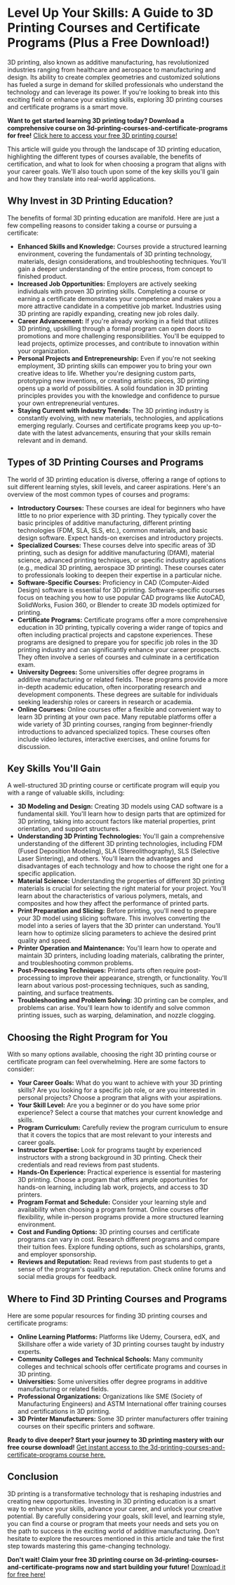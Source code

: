 # Level Up Your Skills: A Guide to 3D Printing Courses and Certificate Programs (Plus a Free Download!)

3D printing, also known as additive manufacturing, has revolutionized industries ranging from healthcare and aerospace to manufacturing and design. Its ability to create complex geometries and customized solutions has fueled a surge in demand for skilled professionals who understand the technology and can leverage its power. If you're looking to break into this exciting field or enhance your existing skills, exploring 3D printing courses and certificate programs is a smart move.

**Want to get started learning 3D printing today? Download a comprehensive course on 3d-printing-courses-and-certificate-programs for free!** [Click here to access your free 3D printing course!](https://udemywork.com/3d-printing-courses-and-certificate-programs)

This article will guide you through the landscape of 3D printing education, highlighting the different types of courses available, the benefits of certification, and what to look for when choosing a program that aligns with your career goals.  We'll also touch upon some of the key skills you'll gain and how they translate into real-world applications.

## Why Invest in 3D Printing Education?

The benefits of formal 3D printing education are manifold.  Here are just a few compelling reasons to consider taking a course or pursuing a certificate:

*   **Enhanced Skills and Knowledge:** Courses provide a structured learning environment, covering the fundamentals of 3D printing technology, materials, design considerations, and troubleshooting techniques. You'll gain a deeper understanding of the entire process, from concept to finished product.
*   **Increased Job Opportunities:** Employers are actively seeking individuals with proven 3D printing skills. Completing a course or earning a certificate demonstrates your competence and makes you a more attractive candidate in a competitive job market. Industries using 3D printing are rapidly expanding, creating new job roles daily.
*   **Career Advancement:** If you're already working in a field that utilizes 3D printing, upskilling through a formal program can open doors to promotions and more challenging responsibilities. You'll be equipped to lead projects, optimize processes, and contribute to innovation within your organization.
*   **Personal Projects and Entrepreneurship:**  Even if you're not seeking employment, 3D printing skills can empower you to bring your own creative ideas to life. Whether you're designing custom parts, prototyping new inventions, or creating artistic pieces, 3D printing opens up a world of possibilities. A solid foundation in 3D printing principles provides you with the knowledge and confidence to pursue your own entrepreneurial ventures.
*   **Staying Current with Industry Trends:** The 3D printing industry is constantly evolving, with new materials, technologies, and applications emerging regularly. Courses and certificate programs keep you up-to-date with the latest advancements, ensuring that your skills remain relevant and in demand.

## Types of 3D Printing Courses and Programs

The world of 3D printing education is diverse, offering a range of options to suit different learning styles, skill levels, and career aspirations. Here's an overview of the most common types of courses and programs:

*   **Introductory Courses:** These courses are ideal for beginners who have little to no prior experience with 3D printing. They typically cover the basic principles of additive manufacturing, different printing technologies (FDM, SLA, SLS, etc.), common materials, and basic design software. Expect hands-on exercises and introductory projects.
*   **Specialized Courses:** These courses delve into specific areas of 3D printing, such as design for additive manufacturing (DfAM), material science, advanced printing techniques, or specific industry applications (e.g., medical 3D printing, aerospace 3D printing). These courses cater to professionals looking to deepen their expertise in a particular niche.
*   **Software-Specific Courses:** Proficiency in CAD (Computer-Aided Design) software is essential for 3D printing. Software-specific courses focus on teaching you how to use popular CAD programs like AutoCAD, SolidWorks, Fusion 360, or Blender to create 3D models optimized for printing.
*   **Certificate Programs:** Certificate programs offer a more comprehensive education in 3D printing, typically covering a wider range of topics and often including practical projects and capstone experiences. These programs are designed to prepare you for specific job roles in the 3D printing industry and can significantly enhance your career prospects. They often involve a series of courses and culminate in a certification exam.
*   **University Degrees:** Some universities offer degree programs in additive manufacturing or related fields. These programs provide a more in-depth academic education, often incorporating research and development components. These degrees are suitable for individuals seeking leadership roles or careers in research or academia.
*   **Online Courses:** Online courses offer a flexible and convenient way to learn 3D printing at your own pace. Many reputable platforms offer a wide variety of 3D printing courses, ranging from beginner-friendly introductions to advanced specialized topics. These courses often include video lectures, interactive exercises, and online forums for discussion.

## Key Skills You'll Gain

A well-structured 3D printing course or certificate program will equip you with a range of valuable skills, including:

*   **3D Modeling and Design:**  Creating 3D models using CAD software is a fundamental skill. You'll learn how to design parts that are optimized for 3D printing, taking into account factors like material properties, print orientation, and support structures.
*   **Understanding 3D Printing Technologies:** You'll gain a comprehensive understanding of the different 3D printing technologies, including FDM (Fused Deposition Modeling), SLA (Stereolithography), SLS (Selective Laser Sintering), and others. You'll learn the advantages and disadvantages of each technology and how to choose the right one for a specific application.
*   **Material Science:** Understanding the properties of different 3D printing materials is crucial for selecting the right material for your project. You'll learn about the characteristics of various polymers, metals, and composites and how they affect the performance of printed parts.
*   **Print Preparation and Slicing:**  Before printing, you'll need to prepare your 3D model using slicing software. This involves converting the model into a series of layers that the 3D printer can understand. You'll learn how to optimize slicing parameters to achieve the desired print quality and speed.
*   **Printer Operation and Maintenance:** You'll learn how to operate and maintain 3D printers, including loading materials, calibrating the printer, and troubleshooting common problems.
*   **Post-Processing Techniques:**  Printed parts often require post-processing to improve their appearance, strength, or functionality. You'll learn about various post-processing techniques, such as sanding, painting, and surface treatments.
*   **Troubleshooting and Problem Solving:**  3D printing can be complex, and problems can arise. You'll learn how to identify and solve common printing issues, such as warping, delamination, and nozzle clogging.

## Choosing the Right Program for You

With so many options available, choosing the right 3D printing course or certificate program can feel overwhelming. Here are some factors to consider:

*   **Your Career Goals:** What do you want to achieve with your 3D printing skills? Are you looking for a specific job role, or are you interested in personal projects?  Choose a program that aligns with your aspirations.
*   **Your Skill Level:** Are you a beginner or do you have some prior experience? Select a course that matches your current knowledge and skills.
*   **Program Curriculum:** Carefully review the program curriculum to ensure that it covers the topics that are most relevant to your interests and career goals.
*   **Instructor Expertise:** Look for programs taught by experienced instructors with a strong background in 3D printing. Check their credentials and read reviews from past students.
*   **Hands-On Experience:** Practical experience is essential for mastering 3D printing. Choose a program that offers ample opportunities for hands-on learning, including lab work, projects, and access to 3D printers.
*   **Program Format and Schedule:**  Consider your learning style and availability when choosing a program format. Online courses offer flexibility, while in-person programs provide a more structured learning environment.
*   **Cost and Funding Options:**  3D printing courses and certificate programs can vary in cost. Research different programs and compare their tuition fees. Explore funding options, such as scholarships, grants, and employer sponsorship.
*   **Reviews and Reputation:** Read reviews from past students to get a sense of the program's quality and reputation. Check online forums and social media groups for feedback.

## Where to Find 3D Printing Courses and Programs

Here are some popular resources for finding 3D printing courses and certificate programs:

*   **Online Learning Platforms:** Platforms like Udemy, Coursera, edX, and Skillshare offer a wide variety of 3D printing courses taught by industry experts.
*   **Community Colleges and Technical Schools:** Many community colleges and technical schools offer certificate programs and courses in 3D printing.
*   **Universities:** Some universities offer degree programs in additive manufacturing or related fields.
*   **Professional Organizations:** Organizations like SME (Society of Manufacturing Engineers) and ASTM International offer training courses and certifications in 3D printing.
*   **3D Printer Manufacturers:** Some 3D printer manufacturers offer training courses on their specific printers and software.

**Ready to dive deeper?  Start your journey to 3D printing mastery with our free course download!** [Get instant access to the 3d-printing-courses-and-certificate-programs course here.](https://udemywork.com/3d-printing-courses-and-certificate-programs)

## Conclusion

3D printing is a transformative technology that is reshaping industries and creating new opportunities. Investing in 3D printing education is a smart way to enhance your skills, advance your career, and unlock your creative potential. By carefully considering your goals, skill level, and learning style, you can find a course or program that meets your needs and sets you on the path to success in the exciting world of additive manufacturing.  Don't hesitate to explore the resources mentioned in this article and take the first step towards mastering this game-changing technology.

**Don't wait! Claim your free 3D printing course on 3d-printing-courses-and-certificate-programs now and start building your future!** [Download it for free here!](https://udemywork.com/3d-printing-courses-and-certificate-programs)

